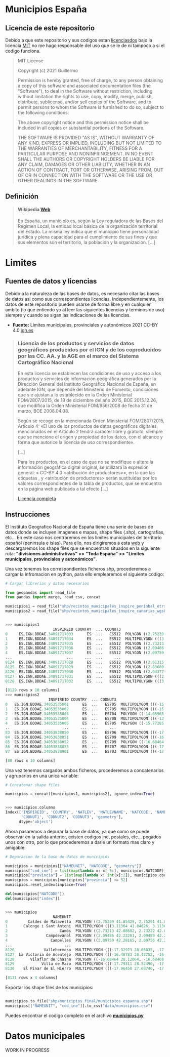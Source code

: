 # **Municipios España**

## **Licencia de este repositorio**

Debido a que este repositorio y sus codigos estan [licenciasdos](https://github.com/guicalare/spain.csv/blob/main/LICENSE) bajo la licencia [MIT](https://opensource.org/licenses/MIT) no me hago responsable del uso que se le de ni tampoco a si el codigo funciona.

> MIT License
>
>Copyright (c) 2021 Guillermo
>
>Permission is hereby granted, free of charge, to any person obtaining a copy
of this software and associated documentation files (the "Software"), to deal
in the Software without restriction, including without limitation the rights
to use, copy, modify, merge, publish, distribute, sublicense, and/or sell
copies of the Software, and to permit persons to whom the Software is
furnished to do so, subject to the following conditions:
>
>The above copyright notice and this permission notice shall be included in all
copies or substantial portions of the Software.
>
>THE SOFTWARE IS PROVIDED "AS IS", WITHOUT WARRANTY OF ANY KIND, EXPRESS OR
IMPLIED, INCLUDING BUT NOT LIMITED TO THE WARRANTIES OF MERCHANTABILITY,
FITNESS FOR A PARTICULAR PURPOSE AND NONINFRINGEMENT. IN NO EVENT SHALL THE
AUTHORS OR COPYRIGHT HOLDERS BE LIABLE FOR ANY CLAIM, DAMAGES OR OTHER
LIABILITY, WHETHER IN AN ACTION OF CONTRACT, TORT OR OTHERWISE, ARISING FROM,
OUT OF OR IN CONNECTION WITH THE SOFTWARE OR THE USE OR OTHER DEALINGS IN THE
SOFTWARE.

## **Definición**

> #### **Wikipedia** [Web](https://es.wikipedia.org/wiki/Municipio_(Espa%C3%B1a))
>
>  En España, un municipio es, según la Ley reguladora de las Bases del Régimen Local, la entidad local básica de la organización territorial del Estado. La misma ley indica que el municipio tiene personalidad jurídica y plena capacidad para el cumplimiento de sus fines y que sus elementos son el territorio, la población y la organización. [...]

# **Limites**

## **Fuentes de datos y licencias**

Debido a la naturaleza de las bases de datos, es necesario citar las bases de datos asi como sus correspondientes licencias. Independientemente, los datos de este repositorio pueden usarse de forma libre y en cualquier ambito (lo que entiendo yo al leer las siguientes licencias y terminos de uso) siempre y cuando se sigan las indicaciones de las licencias.

 - **Fuente:** Límites municipales, provinciales y autonómicos 2021 CC-BY 4.0 [ign.es](https://www.ign.es)
  > ### Licencia de los productos y servicios de datos geográficos producidos por el IGN y de los coproducidos por las CC. AA. y la AGE en el marco del Sistema Cartográfico Nacional
  > En  esta  licencia  se  establecen  las  condiciones  de  uso  y  acceso  a  los  productos  y  servicios  de  información  geográfica  generados  por  la  Dirección  General  del  Instituto  Geográfico  Nacional  de España, en adelante IGN, que depende del Ministerio  de  Fomento,  condiciones  que  s e  ajustan a lo establecido en la Orden Ministerial FOM/2807/2015, de 18 de diciembre del año 2015, BOE 2015.12.26, que modifica la Orden Ministerial FOM/956/2008 de fecha 31 de marzo, BOE 2008.04.08.
  >
  > Según  se  recoge  en  la  mencionada  Orden  Ministerial  FOM/2807/2015,  Artículo  4:  «El  uso  de  los  productos  de  datos  geográficos  digitales  mencionados  en  el  Artículo  2  tendrá  carácter  libre  y  gratuito,  siempre  que  se  mencione  el  origen  y  propiedad  de  los  datos,  con  el  alcance  y  forma  que autorice la licencia de uso correspondiente».
  >
  > [...]
  >
  > Para  los  productos,  en  el    caso  de  que  no  se  modifique  o  altere  la  información  geográfica digital  original,  se  utilizará  la  expresión  general:  «<identificador  del  producto>  <fecha>  CC-BY 4.0 <atribución de productores>», en la que las etiquetas <identificador del producto>, <fecha> y <atribución de productores> serán sustituidas por los valores correspondientes de la tabla de productos, que se encuentra en la  página web publicada a tal efecto [...]
  >
  > [Licencia completa](https://www.ign.es/resources/licencia/Condiciones_licenciaUso_IGN.pdf)

## **Instrucciones**

El Instituto Geografico Nacional de España tiene una serie de bases de datos donde se incluyen imagenes e mapas, shape files (.shp), cartografias, etc... En este caso nos centraremos en los limites municipales del territorio español (peninsula e islas). Para ello, nos dirigiremos a esta [web](https://centrodedescargas.cnig.es/CentroDescargas/buscador.do) y descargaremos los shape files que se encuentran situados en la siguiente ruta: **"divisiones administrativas" >> "Toda España" >> "Limites municipales, provinciales y autonómicos"**.

Una vez tenemos los correspondientes ficheros shp, procederemos a cargar la infromacion en python, para ello emplearemos el siguiente codigo:

```python
# Cargar librerias y datos necesarios

from geopandas import read_file
from pandas import merge, read_csv, concat

municipios1 = read_file("shp/recintos_municipales_inspire_peninbal_etrs89/recintos_municipales_inspire_peninbal_etrs89.shp")
municipios2 = read_file("shp/recintos_municipales_inspire_canarias_wgs84/recintos_municipales_inspire_canarias_wgs84.shp")

```

```python

>>> municipios1
                     INSPIREID COUNTRY  ... CODNUT3                                           geometry
0     ES.IGN.BDDAE.34091717033      ES  ...   ES512  POLYGON ((2.75239 41.85429, 2.75291 41.85453, ...
1     ES.IGN.BDDAE.34091717034      ES  ...   ES512  MULTIPOLYGON (((3.11364 41.84826, 3.11364 41.8...
2     ES.IGN.BDDAE.34091717035      ES  ...   ES512  POLYGON ((2.73213 42.08602, 2.73222 42.08613, ...
3     ES.IGN.BDDAE.34091717036      ES  ...   ES512  POLYGON ((2.09486 42.22201, 2.09489 42.22210, ...
4     ES.IGN.BDDAE.34091717037      ES  ...   ES512  POLYGON ((2.09759 42.28165, 2.09756 42.28182, ...
...                        ...     ...  ...     ...                                                ...
8124  ES.IGN.BDDAE.34091717028      ES  ...   ES512  POLYGON ((2.61315 41.91290, 2.61361 41.91327, ...
8125  ES.IGN.BDDAE.34091717029      ES  ...   ES512  POLYGON ((2.83689 42.33952, 2.83847 42.34107, ...
8126  ES.IGN.BDDAE.34091717030      ES  ...   ES512  POLYGON ((2.94377 42.33121, 2.94402 42.33132, ...
8127  ES.IGN.BDDAE.34091717031      ES  ...   ES512  MULTIPOLYGON (((2.82788 42.18302, 2.82794 42.1...
8128  ES.IGN.BDDAE.34091717032      ES  ...   ES512  MULTIPOLYGON (((3.30879 42.29113, 3.30873 42.2...

[8129 rows x 10 columns]
>>> municipios2
                   INSPIREID COUNTRY  ... CODNUT3                                           geometry
0   ES.IGN.BDDAE.34053535001      ES  ...   ES705  MULTIPOLYGON (((-15.74605 28.05094, -15.74605 ...
1   ES.IGN.BDDAE.34053535002      ES  ...   ES705  MULTIPOLYGON (((-15.38210 27.86163, -15.38204 ...
2   ES.IGN.BDDAE.34053535003      ES  ...   ES704  POLYGON ((-14.05965 28.37793, -14.05962 28.378...
3   ES.IGN.BDDAE.34053535004      ES  ...   ES708  MULTIPOLYGON (((-13.54974 28.95257, -13.54947 ...
4   ES.IGN.BDDAE.34053535005      ES  ...   ES705  POLYGON ((-15.77285 28.03183, -15.77286 28.031...
..                       ...     ...  ...     ...                                                ...
83  ES.IGN.BDDAE.34053838050      ES  ...   ES706  MULTIPOLYGON (((-17.32973 28.08035, -17.32968 ...
84  ES.IGN.BDDAE.34053838051      ES  ...   ES709  MULTIPOLYGON (((-16.48783 28.43752, -16.48775 ...
85  ES.IGN.BDDAE.34053838052      ES  ...   ES709  POLYGON ((-16.68464 28.12064, -16.68468 28.120...
86  ES.IGN.BDDAE.34053838053      ES  ...   ES707  MULTIPOLYGON (((-17.79311 28.52490, -17.79311 ...
87  ES.IGN.BDDAE.34053838901      ES  ...   ES703  MULTIPOLYGON (((-17.96450 27.68740, -17.96445 ...

[88 rows x 10 columns]

```

Una vez tenemos cargados ambos ficheros, procederemos a concatenarlos y agruparlos en una unica variable:

```python
# Concatenar shape files

municipios = concat([municipios1, municipios2], ignore_index=True)

```

```python

>>> municipios.columns
Index(['INSPIREID', 'COUNTRY', 'NATLEV', 'NATLEVNAME', 'NATCODE', 'NAMEUNIT',
       'CODNUT1', 'CODNUT2', 'CODNUT3', 'geometry'],
      dtype='object')

```

Ahora pasaremos a depurar la base de datos, ya que como se puede observar en la salida anterior, existen codigos ine, postales, etc... pegados unos con otro, por lo que procederemos a darle un formato mas claro y amigable:

```python
# Depuracion de la base de datos de municipios

municipios = municipios[["NAMEUNIT", "NATCODE", "geometry"]]
municipios["cod_ine"] = list(map(lambda x: x[-5:], municipios.NATCODE))
municipios["provincia"] = list(map(lambda x: int(x[:2]), municipios.cod_ine))
municipios = municipios[municipios["provincia"] <= 52]
municipios.reset_index(inplace=True)

del(municipios["NATCODE"])
del(municipios["index"])

```

```python

>>> municipios
                     NAMEUNIT                                           geometry cod_ine  provincia
0         Caldes de Malavella  POLYGON ((2.75239 41.85429, 2.75291 41.85453, ...   17033         17
1       Calonge i Sant Antoni  MULTIPOLYGON (((3.11364 41.84826, 3.11364 41.8...   17034         17
2                       Camós  POLYGON ((2.73213 42.08602, 2.73222 42.08613, ...   17035         17
3                 Campdevànol  POLYGON ((2.09486 42.22201, 2.09489 42.22210, ...   17036         17
4                   Campelles  POLYGON ((2.09759 42.28165, 2.09756 42.28182, ...   17037         17
...                       ...                                                ...     ...        ...
8126             Vallehermoso  MULTIPOLYGON (((-17.32973 28.08035, -17.32968 ...   38050         38
8127  La Victoria de Acentejo  MULTIPOLYGON (((-16.48783 28.43752, -16.48775 ...   38051         38
8128       Vilaflor de Chasna  POLYGON ((-16.68464 28.12064, -16.68468 28.120...   38052         38
8129            Villa de Mazo  MULTIPOLYGON (((-17.79311 28.52490, -17.79311 ...   38053         38
8130    El Pinar de El Hierro  MULTIPOLYGON (((-17.96450 27.68740, -17.96445 ...   38901         38

[8131 rows x 4 columns]

```

Exportar los shape files de los municipios:

```python

municipios.to_file("shp/municipios final/municipios_espanna.shp")
municipios[["NAMEUNIT", "cod_ine"]].to_csv("data/municipios.csv")

```

Puedes encontrar el codigo completo en el archivo **[municipios.py](https://github.com/guicalare/spain.csv/blob/main/Municipios/municipios.py)**

# **Datos municipales**

WORK IN PROGRESS
